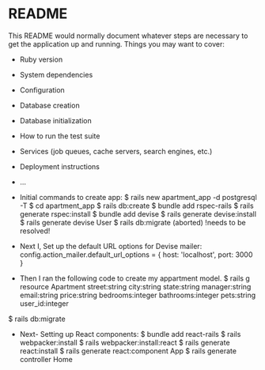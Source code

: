 # README
This README would normally document whatever steps are necessary to get the
application up and running.
Things you may want to cover:
* Ruby version
* System dependencies
* Configuration
* Database creation
* Database initialization
* How to run the test suite
* Services (job queues, cache servers, search engines, etc.)
* Deployment instructions
* ...

* Initial commands to create app:
    $ rails new apartment_app -d postgresql -T
    $ cd apartment_app
    $ rails db:create
    $ bundle add rspec-rails
    $ rails generate rspec:install
    $ bundle add devise
    $ rails generate devise:install
    $ rails generate devise User
    $ rails db:migrate (aborted) !needs to be resolved!

* Next I, Set up the default URL options for Devise mailer:
config.action_mailer.default_url_options = { host: 'localhost', port: 3000 }

* Then I ran the following code to create my appartment model.
$ rails g resource Apartment street:string city:string state:string manager:string email:string price:string bedrooms:integer bathrooms:integer pets:string user_id:integer

$ rails db:migrate

* Next- Setting up React components:
    $ bundle add react-rails
    $ rails webpacker:install
    $ rails webpacker:install:react
    $ rails generate react:install
    $ rails generate react:component App
    $ rails generate controller Home

